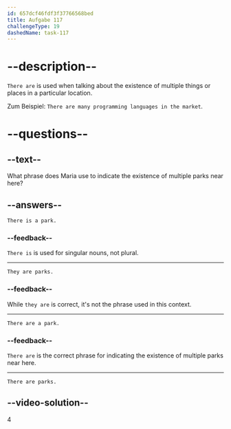 ```yaml
---
id: 657dcf46fdf3f37766568bed
title: Aufgabe 117
challengeType: 19
dashedName: task-117
---
```


# --description--

`There are` is used when talking about the existence of multiple things or places in a particular location.

Zum Beispiel: `There are many programming languages in the market`.

# --questions--

## --text--

What phrase does Maria use to indicate the existence of multiple parks near here?

## --answers--

`There is a park.`

### --feedback--

`There is` is used for singular nouns, not plural.

---

`They are parks.`

### --feedback--

While `they are` is correct, it's not the phrase used in this context.

---

`There are a park.`

### --feedback--

`There are` is the correct phrase for indicating the existence of multiple parks near here.

---

`There are parks.`

## --video-solution--

4
